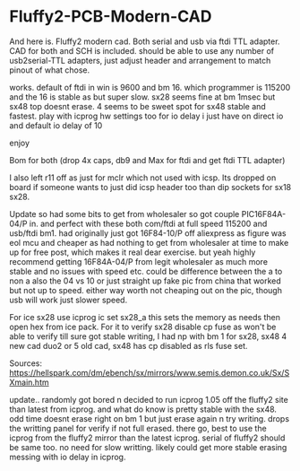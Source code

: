 # Fluffy2-PCB-Modern-CAD

And here is. Fluffy2 modern cad. Both serial and usb via ftdi TTL adapter. CAD for both and SCH is included. should be able to use any number of usb2serial-TTL adapters, just adjust header and arrangement to match pinout of what chose.

works. default of ftdi in win is 9600 and bm 16. which programmer is 115200 and the 16 is stable as but super slow. sx28 seems fine at bm 1msec but sx48 top doesnt erase. 4 seems to be sweet spot for sx48 stable and fastest. play with icprog hw settings too for io delay i just have on direct io and default io delay of 10

enjoy

Bom for both (drop 4x caps, db9 and Max for ftdi and get ftdi TTL adapter)

I also left r11 off as just for mclr which not used with icsp. Its dropped on board if someone wants to just did icsp header too than dip sockets for sx18 sx28.

Update so had some bits to get from wholesaler so got couple PIC16F84A-04/P in. and perfect with these both com/ftdi at full speed 115200 and usb/ftdi bm1. had originally just got 16F84-10/P off aliexpress as figure was eol mcu and cheaper as had nothing to get from wholesaler at time to make up for free post, which makes it real dear exercise. but yeah highly recommend getting 16F84A-04/P from legit wholesaler as much more stable and no issues with speed etc. could be difference between the a to non a also the 04 vs 10 or just straight up fake pic from china that worked but not up to speed. either way worth not cheaping out on the pic, though usb will work just slower speed.

For ice sx28 use icprog ic set sx28_a this sets the memory as needs then open hex from ice pack. For it to verify sx28 disable cp fuse as won't be able to verify till sure got stable writing, I had np with bm 1 for sx28, sx48 4 new cad duo2 or 5 old cad, sx48 has cp disabled as rls fuse set.

Sources:
https://hellspark.com/dm/ebench/sx/mirrors/www.semis.demon.co.uk/Sx/SXmain.htm

update.. randomly got bored n decided to run icprog 1.05 off the fluffy2 site than latest from icprog. and what do know is pretty stable with the sx48. odd time doesnt erase right on bm 1 but just erase again n try writing. drops the writting panel for verify if not full erased. there go, best to use the icprog from the fluffy2 mirror than the latest icprog. serial of fluffy2 should be same too. no need for slow writting. likely could get more stable erasing messing with io delay in icprog.
